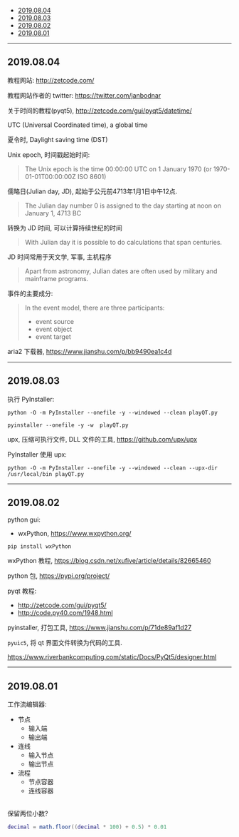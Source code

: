 
- [2019.08.04](#20190804)
- [2019.08.03](#20190803)
- [2019.08.02](#20190802)
- [2019.08.01](#20190801)

---

## 2019.08.04

教程网站: http://zetcode.com/

教程网站作者的 twitter: https://twitter.com/janbodnar

关于时间的教程(pyqt5), http://zetcode.com/gui/pyqt5/datetime/

UTC (Universal Coordinated time), a global time

夏令时, Daylight saving time (DST)

Unix epoch, 时间戳起始时间:

> The Unix epoch is the time 00:00:00 UTC on 1 January 1970 (or 1970- 01-01T00:00:00Z ISO 8601)

儒略日(Julian day, JD), 起始于公元前4713年1月1日中午12点.

> The Julian day number 0 is assigned to the day starting at noon on January 1, 4713 BC

转换为 JD 时间, 可以计算持续世纪的时间

> With Julian day it is possible to do calculations that span centuries.

JD 时间常用于天文学, 军事, 主机程序

> Apart from astronomy, Julian dates are often used by military and mainframe programs.

事件的主要成分:

> In the event model, there are three participants:
> - event source
> - event object
> - event target


aria2 下载器, https://www.jianshu.com/p/bb9490ea1c4d


---

## 2019.08.03

执行 PyInstaller:

`python -O -m PyInstaller --onefile -y --windowed --clean playQT.py`

`pyinstaller --onefile -y -w  playQT.py`


upx, 压缩可执行文件, DLL 文件的工具, https://github.com/upx/upx

PyInstaller 使用 upx:

`python -O -m PyInstaller --onefile -y --windowed --clean --upx-dir /usr/local/bin playQT.py`



---

## 2019.08.02

python gui:

- wxPython, https://www.wxpython.org/

`pip install wxPython`

wxPython 教程, https://blog.csdn.net/xufive/article/details/82665460

python 包, https://pypi.org/project/

pyqt 教程:

- http://zetcode.com/gui/pyqt5/
- http://code.py40.com/1948.html


pyinstaller, 打包工具, https://www.jianshu.com/p/71de89af1d27

`pyuic5`, 将 qt 界面文件转换为代码的工具.

https://www.riverbankcomputing.com/static/Docs/PyQt5/designer.html


---

## 2019.08.01

工作流编辑器:

- 节点
  - 输入端
  - 输出端
- 连线
  - 输入节点
  - 输出节点
- 流程
  - 节点容器
  - 连线容器

<br>
保留两位小数?

```lua
decimal = math.floor((decimal * 100) + 0.5) * 0.01
```

